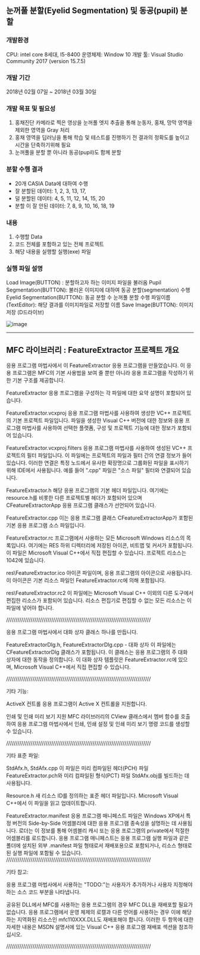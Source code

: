 ## 눈꺼풀 분할(Eyelid Segmentation) 및 동공(pupil) 분할


### 개발환경
CPU: intel core 8세대, I5-8400
운영체제: Window 10
개발 툴: Visual Studio Community 2017 (version 15.7.5) 

### 개발 기간 
2018년 02월 07일 ~ 2018년 03월 30일
 
### 개발 목표 및 필요성
1. 홍채진단 카메라로 찍은 영상을 눈꺼풀 엣지 추출을 통해 눈동자, 홍채, 망막 영역을 제외한 영역을 Gray 처리
2. 홍채 영역을 딥러닝을 통해 학습 및 테스트를 진행하기 전 결과의 정확도를 높이고 시간을 단축하기위해 필요
3. 눈꺼풀을 분할 뿐 아니라 동공(pupil)도 함께 분할

### 분할 수행 결과
- 20개 CASIA Data에 대하여 수행
- 잘 분할된 데이터: 1, 2, 3, 13, 17, 
- 덜 분할된 데이터: 4, 5, 11, 12, 14, 15, 20
- 분할 이 잘 안된 데이터: 7, 8, 9, 10, 16, 18, 19

### 내용
1. 수행할 Data 
2. 코드 전체를 포함하고 있는 전체 프로젝트
3. 해당 내용을 실행할 실행(exe) 파일

### 실행 파일 설명
Load Image(BUTTON) :  분할하고자 하는 이미지 파일을 불러옴
Pupil Segmentation(BUTTON): 불러온 이미지에 대하여 동공 분할(segmentation) 수행
Eyelid Segmentation(BUTTON): 동공 분할 수 눈꺼풀 분할 수행
파일이름(TextEditor): 해당 결과를 이미지파일로 저장할 이름
Save Image(BUTTON): 이미지 저장 (D드라이브)  


![image](https://user-images.githubusercontent.com/40026846/115137176-7f1ee300-a05f-11eb-98fa-e7c81be3dc83.png)

------------------------------------------------------------------------------------------------------------------------------


## MFC 라이브러리 : FeatureExtractor 프로젝트 개요


응용 프로그램 마법사에서 이 FeatureExtractor 응용 프로그램을 만들었습니다. 이 응용 프로그램은 MFC의 기본 사용법을 보여 줄 뿐만 아니라 응용 프로그램을 작성하기 위한 기본 구조를 제공합니다.

FeatureExtractor 응용 프로그램을 구성하는 각 파일에 대한
요약 설명이 포함되어 있습니다.

FeatureExtractor.vcxproj
    응용 프로그램 마법사를 사용하여 생성한 VC++ 프로젝트의 기본 프로젝트 파일입니다. 파일을 생성한 Visual C++ 버전에 대한 정보와 응용 프로그램 마법사를 사용하여 선택한 플랫폼, 구성 및 프로젝트 기능에 대한 정보가 포함되어 있습니다.

FeatureExtractor.vcxproj.filters
    응용 프로그램 마법사를 사용하여 생성된 VC++ 프로젝트의 필터 파일입니다. 이 파일에는 프로젝트의 파일과 필터 간의 연결 정보가 들어 있습니다. 이러한 연결은 특정 노드에서 유사한 확장명으로 그룹화된 파일을 표시하기 위해 IDE에서 사용됩니다. 예를 들어 ".cpp" 파일은 "소스 파일" 필터와 연결되어 있습니다.

FeatureExtractor.h
    해당 응용 프로그램의 기본 헤더 파일입니다.
    여기에는 resource.h를 비롯한 다른 프로젝트별 헤더가 포함되어 있으며 CFeatureExtractorApp 응용 프로그램 클래스가 선언되어 있습니다.

FeatureExtractor.cpp
    이는 응용 프로그램 클래스 CFeatureExtractorApp가 포함된 기본 응용 프로그램 소스 파일입니다.

FeatureExtractor.rc
    프로그램에서 사용하는 모든 Microsoft Windows 리소스의 목록입니다. 여기에는 RES 하위 디렉터리에 저장된 아이콘, 비트맵 및 커서가 포함됩니다. 이 파일은 Microsoft Visual C++에서 직접 편집할 수 있습니다. 프로젝트 리소스는 1042에 있습니다.

res\FeatureExtractor.ico
    아이콘 파일이며, 응용 프로그램의 아이콘으로 사용됩니다. 이 아이콘은 기본 리소스 파일인 FeatureExtractor.rc에 의해 포함됩니다.

res\FeatureExtractor.rc2
    이 파일에는 Microsoft Visual C++ 이외의 다른 도구에서 편집한 리소스가 포함되어 있습니다. 리소스 편집기로 편집할 수 없는 모든 리소스는 이 파일에 넣어야 합니다.


/////////////////////////////////////////////////////////////////////////////

응용 프로그램 마법사에서 대화 상자 클래스 하나를 만듭니다.

FeatureExtractorDlg.h, FeatureExtractorDlg.cpp - 대화 상자
    이 파일에는 CFeatureExtractorDlg 클래스가 포함됩니다. 이 클래스는 응용 프로그램의 주 대화 상자에 대한 동작을 정의합니다. 이 대화 상자 템플릿은 FeatureExtractor.rc에 있으며, Microsoft Visual C++에서 직접 편집할 수 있습니다.

/////////////////////////////////////////////////////////////////////////////

기타 기능:

ActiveX 컨트롤
    응용 프로그램이 Active X 컨트롤을 지원합니다.

인쇄 및 인쇄 미리 보기 지원
    MFC 라이브러리의 CView 클래스에서 멤버 함수를 호출하여 응용 프로그램 마법사에서 인쇄, 인쇄 설정 및 인쇄 미리 보기 명령 코드를 생성할 수 있습니다.

/////////////////////////////////////////////////////////////////////////////

기타 표준 파일:

StdAfx.h, StdAfx.cpp
    이 파일은 미리 컴파일된 헤더(PCH) 파일 FeatureExtractor.pch와 미리 컴파일된 형식(PCT) 파일 StdAfx.obj를 빌드하는 데 사용됩니다.

Resource.h
    새 리소스 ID를 정의하는 표준 헤더 파일입니다. Microsoft Visual C++에서 이 파일을 읽고 업데이트합니다.

FeatureExtractor.manifest
	응용 프로그램 매니페스트 파일은 Windows XP에서 특정 버전의 Side-by-Side 어셈블리에 대한 응용 프로그램 종속성을 설명하는 데 사용됩니다. 로더는 이 정보를 통해 어셈블리 캐시 또는 응용 프로그램의 private에서 적절한 어셈블리를 로드합니다. 응용 프로그램 매니페스트는 응용 프로그램 실행 파일과 같은 폴더에 설치된 외부 .manifest 파일 형태로서 재배포용으로 포함되거나, 리소스 형태로 된 실행 파일에 포함될 수 있습니다.
/////////////////////////////////////////////////////////////////////////////

기타 참고:

응용 프로그램 마법사에서 사용하는 "TODO:"는 사용자가 추가하거나 사용자 지정해야 하는 소스 코드 부분을 나타냅니다.

공유된 DLL에서 MFC를 사용하는 응용 프로그램의 경우 MFC DLL을 재배포할 필요가 없습니다. 응용 프로그램에서 운영 체제의 로캘과 다른 언어를 사용하는 경우 이에 해당하는 지역화된 리소스인 mfc110XXX.DLL도 재배포해야 합니다.
이러한 두 항목에 대한 자세한 내용은 MSDN 설명서에 있는 Visual C++ 응용 프로그램 재배포 섹션을 참조하십시오.

/////////////////////////////////////////////////////////////////////////////
